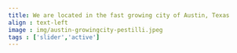 ```yaml
---
title: We are located in the fast growing city of Austin, Texas  
align : text-left
image : img/austin-growingcity-pestilli.jpeg
tags : ['slider','active']
---
```

